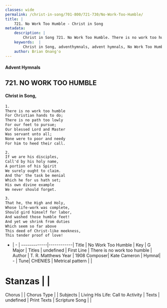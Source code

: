 ```yaml
---
classes: wide
permalink: /christ-in-song/701-800/721-730/No-Work-Too-Humble/
title: |
    721. No Work Too Humble - Christ in Song
metadata:
    description: |
        Christ in Song 721. No Work Too Humble. There is no work too humble For Christian hands to do; There is no path too lowly For our feet to pursue; Our blessed Lord and Master Was servant unto all; None were to poor and needy For him to heed their call.
    keywords:  |
        Christ in Song, adventhymnals, advent hymnals, No Work Too Humble, There is no work too humble. 
    author: Brian Onang'o
---
```


#### Advent Hymnals
## 721. NO WORK TOO HUMBLE
####  Christ in Song,

```txt
1.
There is no work too humble
For Christian hands to do;
There is no path too lowly
For our feet to pursue;
Our blessed Lord and Master
Was servant unto all;
None were to poor and needy
For him to heed their call.

2.
If we are his disciples,
Call'd by his holy name,
A portion of his Spirit
We surely ought to claim.
And tho' the task be menial
Which he for us hath set;
His own divine example
We never should forget.

3.
That he, the High and Holy,
Whose life-work was complete,
Should gird himself for labor,
And washed those humble feet!
And yet we shrink from duties
Which seem so far above
This deed of Christ-like meekness,
This tender proof of love!

```

- |   -  |
-------------|------------|
Title | No Work Too Humble |
Key | G Major |
Titles | undefined |
First Line | There is no work too humble |
Author | T. R. Matthews
Year | 1908
Composer| Kate Cameron |
Hymnal|  - |
Tune| CHENIES |
Metrical pattern | |
# Stanzas |  |
Chorus |  |
Chorus Type |  |
Subjects | Living His Life: Call to Activity |
Texts | undefined |
Print Texts | 
Scripture Song |  |
    

